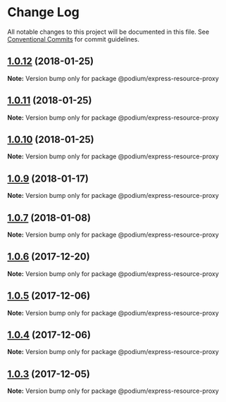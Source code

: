 # Change Log

All notable changes to this project will be documented in this file. See
[Conventional Commits](https://conventionalcommits.org) for commit guidelines.

<a name="1.0.12"></a>

## [1.0.12](https://github.schibsted.io/finn/podium/compare/@podium/express-resource-proxy@1.0.11...@podium/express-resource-proxy@1.0.12) (2018-01-25)

**Note:** Version bump only for package @podium/express-resource-proxy

<a name="1.0.11"></a>

## [1.0.11](https://github.schibsted.io/finn/podium/compare/@podium/express-resource-proxy@1.0.10...@podium/express-resource-proxy@1.0.11) (2018-01-25)

**Note:** Version bump only for package @podium/express-resource-proxy

<a name="1.0.10"></a>

## [1.0.10](https://github.schibsted.io/finn/podium/compare/@podium/express-resource-proxy@1.0.9...@podium/express-resource-proxy@1.0.10) (2018-01-25)

**Note:** Version bump only for package @podium/express-resource-proxy

<a name="1.0.9"></a>

## [1.0.9](https://github.schibsted.io/finn/podium/compare/@podium/express-resource-proxy@1.0.8...@podium/express-resource-proxy@1.0.9) (2018-01-17)

**Note:** Version bump only for package @podium/express-resource-proxy

<a name="1.0.7"></a>

## [1.0.7](https://github.schibsted.io/finn/podium/compare/@podium/express-resource-proxy@1.0.6...@podium/express-resource-proxy@1.0.7) (2018-01-08)

**Note:** Version bump only for package @podium/express-resource-proxy

<a name="1.0.6"></a>

## [1.0.6](https://github.schibsted.io/finn/podium/compare/@podium/express-resource-proxy@1.0.5...@podium/express-resource-proxy@1.0.6) (2017-12-20)

**Note:** Version bump only for package @podium/express-resource-proxy

<a name="1.0.5"></a>

## [1.0.5](https://github.schibsted.io/finn/podium/compare/@podium/express-resource-proxy@1.0.4...@podium/express-resource-proxy@1.0.5) (2017-12-06)

**Note:** Version bump only for package @podium/express-resource-proxy

<a name="1.0.4"></a>

## [1.0.4](https://github.schibsted.io/finn/podium/compare/@podium/express-resource-proxy@1.0.3...@podium/express-resource-proxy@1.0.4) (2017-12-06)

**Note:** Version bump only for package @podium/express-resource-proxy

<a name="1.0.3"></a>

## [1.0.3](https://github.schibsted.io/finn/podium/compare/@podium/express-resource-proxy@1.0.2...@podium/express-resource-proxy@1.0.3) (2017-12-05)

**Note:** Version bump only for package @podium/express-resource-proxy

